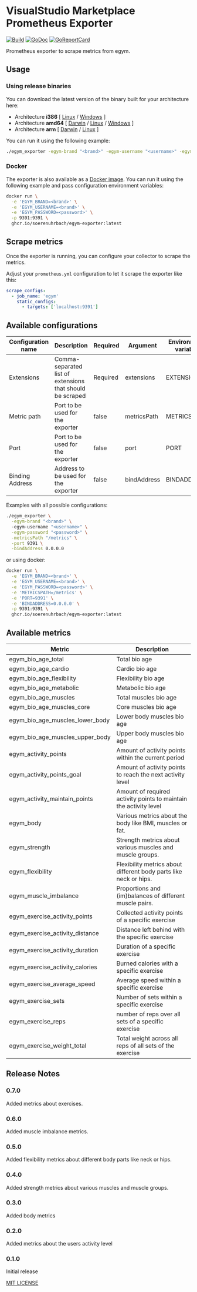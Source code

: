 # VisualStudio Marketplace Prometheus Exporter

[![Build](https://github.com/soerenuhrbach/egym-exporter/actions/workflows/ci.yml/badge.svg)](https://github.com/soerenuhrbach/egym-exporter/actions/workflows/ci.yml)
[![GoDoc](https://godoc.org/github.com/soerenuhrbach/egym-exporter?status.png)](https://godoc.org/github.com/soerenuhrbach/egym-exporter)
[![GoReportCard](https://goreportcard.com/badge/github.com/soerenuhrbach/egym-exporter)](https://goreportcard.com/report/github.com/soerenuhrbach/egym-exporter)

Prometheus exporter to scrape metrics from egym.

## Usage

### Using release binaries 

You can download the latest version of the binary built for your architecture here:

* Architecture **i386** [
    [Linux](https://github.com/soerenuhrbach/egym-exporter/releases/latest/download/egym_exporter-linux-386) /
    [Windows](https://github.com/soerenuhrbach/egym-exporter/releases/latest/download/egym_exporter-windows-386.exe)
]
* Architecture **amd64** [
    [Darwin](https://github.com/soerenuhrbach/egym-exporter/releases/latest/download/egym_exporter-darwin-amd64) /
    [Linux](https://github.com/soerenuhrbach/egym-exporter/releases/latest/download/egym_exporter-linux-amd64) /
    [Windows](https://github.com/soerenuhrbach/egym-exporter/releases/latest/download/egym_exporter-windows-amd64.exe)
]
* Architecture **arm** [
    [Darwin](https://github.com/soerenuhrbach/egym-exporter/releases/latest/download/egym_exporter-darwin-arm64) /
    [Linux](https://github.com/soerenuhrbach/egym-exporter/releases/latest/download/egym_exporter-linux-arm)
]

You can run it using the following example:

```bash
./egym_exporter -egym-brand "<brand>" -egym-username "<username>" -egym-password "<password>"
```

### Docker 

The exporter is also available as a [Docker image](https://github.com/soerenuhrbach/egym-exporter/pkgs/container/egym-exporter).
You can run it using the following example and pass configuration environment variables:

```bash
docker run \
  -e 'EGYM_BRAND=<brand>' \
  -e 'EGYM_USERNAME=<brand>' \
  -e 'EGYM_PASSWORD=<password>' \
  -p 9391:9391 \
  ghcr.io/soerenuhrbach/egym-exporter:latest
```

## Scrape metrics

Once the exporter is running, you can configure your collector to scrape the metrics. 

Adjust your `prometheus.yml` configuration to let it scrape the exporter like this:

```yaml
scrape_configs:
  - job_name: 'egym'
    static_configs:
      - targets: ['localhost:9391']
```

## Available configurations

|Configuration name|Description|Required|Argument|Environment variable|Default|
|---|---|---|---|---|---|
|Extensions|Comma-separated list of extensions that should be scraped|Required|extensions|EXTENSIONS|-|
|Metric path|Port to be used for the exporter|false|metricsPath|METRICSPATH|/metrics|
|Port|Port to be used for the exporter|false|port|PORT|9391|
|Binding Address|Address to be used for the exporter|false|bindAddress|BINDADDRESS|0.0.0.0|

Examples with all possible configurations:

```bash
./egym_exporter \
  -egym-brand "<brand>" \ 
  -egym-username "<username>" \
  -egym-password "<password>" \
  -metricsPath "/metrics" \
  -port 9391 \
  -bindAddress 0.0.0.0
```
or using docker:

```bash
docker run \
  -e 'EGYM_BRAND=<brand>' \
  -e 'EGYM_USERNAME=<brand>' \
  -e 'EGYM_PASSWORD=<password>' \
  -e 'METRICSPATH=/metrics' \
  -e 'PORT=9391' \
  -e 'BINDADDRESS=0.0.0.0' \
  -p 9391:9391 \
  ghcr.io/soerenuhrbach/egym-exporter:latest
```

## Available metrics

|Metric|Description|
|---|---|
|egym_bio_age_total|Total bio age|
|egym_bio_age_cardio|Cardio bio age|
|egym_bio_age_flexibility|Flexibility bio age|
|egym_bio_age_metabolic|Metabolic bio age|
|egym_bio_age_muscles|Total muscles bio age|
|egym_bio_age_muscles_core|Core muscles bio age|
|egym_bio_age_muscles_lower_body|Lower body muscles bio age|
|egym_bio_age_muscles_upper_body|Upper body muscles bio age|
|egym_activity_points|Amount of activity points within the current period|
|egym_activity_points_goal|Amount of activity points to reach the next activity level|
|egym_activity_maintain_points|Amount of required activity points to maintain the activity level|
|egym_body|Various metrics about the body like BMI, muscles or fat.|
|egym_strength|Strength metrics about various muscles and muscle groups.|
|egym_flexibility|Flexibility metrics about different body parts like neck or hips.|
|egym_muscle_imbalance|Proportions and (im)balances of different muscle pairs.|
|egym_exercise_activity_points|Collected activity points of a specific exercise|
|egym_exercise_activity_distance|Distance left behind with the specific exercise|
|egym_exercise_activity_duration|Duration of a specific exercise|
|egym_exercise_activity_calories|Burned calories with a specific exercise|
|egym_exercise_average_speed|Average speed within a specific exercise|
|egym_exercise_sets|Number of sets within a specific exercise|
|egym_exercise_reps|number of reps over all sets of a specific exercise|
|egym_exercise_weight_total|Total weight across all reps of all sets of the exercise|

## Release Notes

### 0.7.0

Added metrics about exercises. 

### 0.6.0

Added muscle imbalance metrics.

### 0.5.0

Added flexibility metrics about different body parts like neck or hips.

### 0.4.0

Added strength metrics about various muscles and muscle groups.

### 0.3.0

Added body metrics 

### 0.2.0

Added metrics about the users activity level

### 0.1.0

Initial release

[MIT LICENSE](LICENSE)